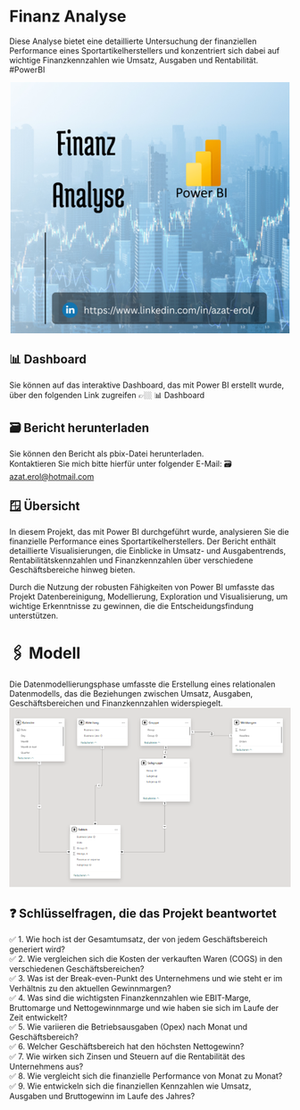 # Finanz Analyse

Diese Analyse bietet eine detaillierte Untersuchung der finanziellen Performance eines Sportartikelherstellers und konzentriert sich dabei auf wichtige Finanzkennzahlen wie Umsatz, Ausgaben und Rentabilität. #PowerBI

<div style="display: flex; justify-content: center;">
    <a href="https://www.linkedin.com/in/azat-erol/" target="_blank" title="Zu LinkedIn Seite von Azat Erol wechseln">
        <img src="https://github.com/4zatero7/Finanz_Analyse/blob/main/cover_finanz_analyse.png?raw=true" alt="ss" width="500"/>
    </a>
</div>

## 📊 Dashboard 
Sie können auf das interaktive Dashboard, das mit Power BI erstellt wurde, über den folgenden Link zugreifen 👉🏼 📊 Dashboard

## 🗃️ Bericht herunterladen 
Sie können den Bericht als pbix-Datei herunterladen.<br>
Kontaktieren Sie mich bitte hierfür unter folgender E-Mail: 🗃️ azat.erol@hotmail.com 

## 🪟 Übersicht 
In diesem Projekt, das mit Power BI durchgeführt wurde, analysieren Sie die finanzielle Performance eines Sportartikelherstellers. Der Bericht enthält detaillierte Visualisierungen, die Einblicke in Umsatz- und Ausgabentrends, Rentabilitätskennzahlen und Finanzkennzahlen über verschiedene Geschäftsbereiche hinweg bieten.

Durch die Nutzung der robusten Fähigkeiten von Power BI umfasste das Projekt Datenbereinigung, Modellierung, Exploration und Visualisierung, um wichtige Erkenntnisse zu gewinnen, die die Entscheidungsfindung unterstützen.



# 🖇️ Modell 
Die Datenmodellierungsphase umfasste die Erstellung eines relationalen Datenmodells, das die Beziehungen zwischen Umsatz, Ausgaben, Geschäftsbereichen und Finanzkennzahlen widerspiegelt.<br>
![ss](https://github.com/4zatero7/Finanz_Analyse/blob/main/semantik_modell.png?raw=true)

## ❓ Schlüsselfragen, die das Projekt beantwortet 
✅ 1. Wie hoch ist der Gesamtumsatz, der von jedem Geschäftsbereich generiert wird? <br>
✅ 2. Wie vergleichen sich die Kosten der verkauften Waren (COGS) in den verschiedenen Geschäftsbereichen? <br>
✅ 3. Was ist der Break-even-Punkt des Unternehmens und wie steht er im Verhältnis zu den aktuellen Gewinnmargen? <br>
✅ 4. Was sind die wichtigsten Finanzkennzahlen wie EBIT-Marge, Bruttomarge und Nettogewinnmarge und wie haben sie sich im Laufe der Zeit entwickelt? <br>
✅ 5. Wie variieren die Betriebsausgaben (Opex) nach Monat und Geschäftsbereich? <br>
✅ 6. Welcher Geschäftsbereich hat den höchsten Nettogewinn? <br>
✅ 7. Wie wirken sich Zinsen und Steuern auf die Rentabilität des Unternehmens aus? <br>
✅ 8. Wie vergleicht sich die finanzielle Performance von Monat zu Monat? <br>
✅ 9. Wie entwickeln sich die finanziellen Kennzahlen wie Umsatz, Ausgaben und Bruttogewinn im Laufe des Jahres?<br>
